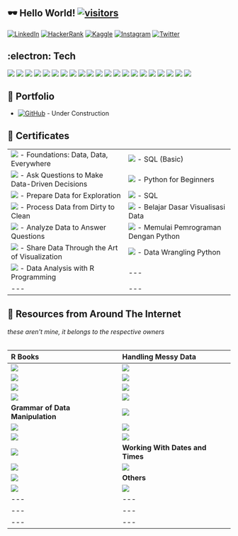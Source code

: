 ## :dark_sunglasses: Hello World! [![visitors](https://visitor-badge-reloaded.herokuapp.com/badge?page_id=wjudho.visitor-badge)](https://github.com/wjudho)


[![LinkedIn](https://img.shields.io/badge/-LinkedIn-0077B5?style=flat-square&logo=Linkedin&logoColor=white)](https://www.linkedin.com/in/wisjnu-judho-85988883/)
[![HackerRank](https://img.shields.io/badge/-HackerRank-1ba94c?style=flat-square&logo=HackerRank&logoColor=white)](https://www.hackerrank.com/wcodex88)
[![Kaggle](https://img.shields.io/badge/-Kaggle-20BEFF?style=flat-square&logo=Kaggle&logoColor=white)](https://www.kaggle.com/kacang)
[![Instagram](https://img.shields.io/badge/-Instagram-E1306C?style=flat-square&logo=Instagram&logoColor=white)](https://www.instagram.com/wijnu/)
[![Twitter](https://img.shields.io/badge/-Twitter-1DA1F2?style=flat-square&logo=Twitter&logoColor=white)](https://twitter.com/WijeNu)


## :electron: Tech
[![](https://img.shields.io/badge/-R-276DC3?style=flat-square&logo=R&logoColor=white)](https://github.com/topics/r)
[![](https://img.shields.io/badge/-RStudio-75AADB?style=flat-square&logo=RStudio&logoColor=white)](https://github.com/topics/r)
[![](https://img.shields.io/badge/-Notion-000000?style=flat-square&logo=Notion&logoColor=white)](https://www.notion.so/)
[![](https://img.shields.io/badge/-KhanAcademy-14BF96?style=flat-square&logo=KhanAcademy&logoColor=white)](https://www.khanacademy.org/)
[![](https://img.shields.io/badge/-Slack-4A154B?style=flat-square&logo=Slack&logoColor=white)](https://slack.com/)
[![](https://img.shields.io/badge/-Discord-5865F2?style=flat-square&logo=Discord&logoColor=white)](https://discord.com/)
[![](https://img.shields.io/badge/-GoogleCloud-4285F4?style=flat-square&logo=GoogleCloud&logoColor=white)](https://cloud.google.com/)
[![](https://img.shields.io/badge/-Markdown-000000?style=flat-square&logo=Markdown&logoColor=white)](https://www.markdownguide.org/)
[![](https://img.shields.io/badge/-VisualStudioCode-007ACC?style=flat-square&logo=VisualStudioCode&logoColor=white)](https://code.visualstudio.com/)
[![](https://img.shields.io/badge/-Python-14354C?style=flat-square&logo=Python&logoColor=white)](https://github.com/topics/python)
[![](https://img.shields.io/badge/-Jupyter-F37626?style=flat-square&logo=Jupyter&logoColor=white)](https://jupyter.org/)
[![](https://custom-icon-badges.herokuapp.com/badge/SQL-025E8C.svg?logo=database&logoColor=white)](https://www.w3schools.com/sql/sql_operators.asp)
[![](https://img.shields.io/badge/-RegularExpression-004088?style=flat-square)](https://regexr.com/)
[![](https://img.shields.io/badge/-HTML5-E34F26?style=flat-square&logo=HTML5&logoColor=white)](https://developer.mozilla.org/en-US/docs/Learn/Getting_started_with_the_web/HTML_basics)
[![](https://img.shields.io/badge/-Tableau-17bebb?style=flat-square&logo=Tableau&logoColor=white)](https://www.tableau.com/products/public)
[![](https://img.shields.io/badge/-Git-black?style=flat-square&logo=git)](https://desktop.github.com/)
[![](https://img.shields.io/badge/-GitHub-181717?style=flat-square&logo=github)](https://github.com/wjudho)
[![](https://img.shields.io/badge/-MySQL-black?style=flat-square&logo=mysql)](https://dev.mysql.com/downloads/installer/)
[![](https://img.shields.io/badge/-MicrosoftExcel-217346?style=flat-square&logo=MicrosoftExcel&logoColor=white)](https://www.microsoft.com/en-us/microsoft-365/excel)
[![](https://img.shields.io/badge/-Windows-0078D6?style=flat-square&logo=Windows&logoColor=white)](https://www.microsoft.com/en-us/windows)
[![](https://img.shields.io/badge/-PowerBI-F2C811?style=flat-square&logo=PowerBI&logoColor=white)](https://docs.microsoft.com/en-us/power-bi/fundamentals/desktop-latest-update-archive?tabs=powerbi-desktop#february-2022-update-21026830)

## :bookmark_tabs: Portfolio
- [![GitHub](https://img.shields.io/badge/-GitHub-181717?style=flat-square&logo=Github)](https://wjudho.github.io/) - Under Construction

## :bookmark_tabs: Certificates
|   	    |   	    |
|:-------	|:----------|
|[![](https://img.shields.io/badge/-Coursera-0056D2?style=flat-square&logo=Coursera&logoColor=white)](https://www.coursera.org/account/accomplishments/certificate/BZE8G8YGKJGW) - Foundations: Data, Data, Everywhere                                |[![](https://img.shields.io/badge/-HackerRank-1ba94c?style=flat-square&logo=HackerRank&logoColor=white)](https://www.hackerrank.com/certificates/6f722d2d8292) - SQL (Basic)        	   |
|[![](https://img.shields.io/badge/-Coursera-0056D2?style=flat-square&logo=Coursera&logoColor=white)](https://www.coursera.org/account/accomplishments/certificate/YZ437L9JTJ4S) - Ask Questions to Make Data-Driven Decisions                        |[![](https://img.shields.io/badge/-Sololearn-149EF2?style=flat-square&logo=Sololearn&logoColor=white)](https://www.sololearn.com/certificates/course/en/23685028/1157/landscape/png) - Python for Beginners                                               |
|[![](https://img.shields.io/badge/-Coursera-0056D2?style=flat-square&logo=Coursera&logoColor=white)](https://www.coursera.org/account/accomplishments/certificate/WKJCNMV3LWRA) - Prepare Data for Exploration                                       |[![](https://img.shields.io/badge/-Sololearn-149EF2?style=flat-square&logo=Sololearn&logoColor=white)](https://www.sololearn.com/certificates/course/en/23685028/1060/landscape/png) - SQL                                                                |
|[![](https://img.shields.io/badge/-Coursera-0056D2?style=flat-square&logo=Coursera&logoColor=white)](https://www.coursera.org/account/accomplishments/certificate/RTL8TD8VGUFL) - Process Data from Dirty to Clean                                   |[![](https://img.shields.io/badge/-Dicoding-071D49?style=flat-square)](https://www.dicoding.com/certificates/0LZ0111W0P65) - Belajar Dasar Visualisasi Data                     |
|[![](https://img.shields.io/badge/-Coursera-0056D2?style=flat-square&logo=Coursera&logoColor=white)](https://www.coursera.org/account/accomplishments/certificate/MLDREPV7ZDDC) - Analyze Data to Answer Questions                                   |[![](https://img.shields.io/badge/-Dicoding-071D49?style=flat-square)](https://www.dicoding.com/certificates/QLZ9KKQ0MZ5D) - Memulai Pemrograman Dengan Python                  |
|[![](https://img.shields.io/badge/-Coursera-0056D2?style=flat-square&logo=Coursera&logoColor=white)](https://www.coursera.org/account/accomplishments/certificate/UCWHMPT6XGGY) - Share Data Through the Art of Visualization                        |[![](https://img.shields.io/badge/-DQLAB-83B81A?style=flat-square)](https://academy.dqlab.id/Certificate_check_2/result/DQLABDTWP1AQRHGB) - Data Wrangling Python                          |
|[![](https://img.shields.io/badge/-Coursera-0056D2?style=flat-square&logo=Coursera&logoColor=white)](https://www.coursera.org/account/accomplishments/certificate/D4U6CQX2AYV7) - Data Analysis with R Programming                                   |---                                                                |
|---|---|

## :bookmark_tabs: Resources from Around The Internet 
###### these aren't mine, it belongs to the respective owners

|**R Books**|**Handling Messy Data**|
|:-------|:-------|
|[![](https://img.shields.io/badge/-R&nbsp;Cookbook:&nbsp;Proven&nbsp;Recipes&nbsp;for&nbsp;Data&nbsp;Analysis,&nbsp;Statistics,&nbsp;and&nbsp;Graphics-f9f2e6?style=flat-square)](https://rc2e.com/)                                                                  |[![](https://img.shields.io/badge/Tidyr:&nbsp;complete&nbsp;dropna&nbsp;expand&nbsp;crossing&nbsp;full_seq&nbsp;fill&nbsp;replace_na-5580cc?style=flat-square)](https://tidyr.tidyverse.org/reference/index.html#missing-values)                               |
|[![](https://img.shields.io/badge/-R&nbsp;for&nbsp;Data&nbsp;Science:&nbsp;Import,&nbsp;Tidy,&nbsp;Transform,&nbsp;Visualize,&nbsp;and&nbsp;Model&nbsp;Data-eb4255?style=flat-square)](https://r4ds.had.co.nz/index.html)                                         |[![](https://img.shields.io/badge/Tidyr:&nbsp;chop&nbsp;unchop&nbsp;pack&nbsp;unpack&nbsp;uncount&nbsp;-5580cc?style=flat-square)](https://tidyr.tidyverse.org/reference/index.html#character-vectors)                                            |
|[![](https://img.shields.io/badge/-R&nbsp;for&nbsp;Data&nbsp;Science:&nbsp;Solutions-eb4255?style=flat-square)](https://jrnold.github.io/r4ds-exercise-solutions/)                                |[![](https://img.shields.io/badge/Tidyr:&nbsp;extract&nbsp;separate&nbsp;unite-5580cc?style=flat-square)](https://tidyr.tidyverse.org/reference/index.html#character-vectors)                            |
|[![](https://img.shields.io/badge/-R&nbsp;Books&nbsp;Collection-976598?style=flat-square)](https://bookdown.org/)                                                                  |[![](https://img.shields.io/badge/Tidyr:&nbsp;Foundation&nbsp;Programming-005aff?style=flat-square)](https://tidyr.tidyverse.org/articles/programming.html?search-input=%21Species?q=all%20%20column%20except#undefined)                              |
|**Grammar of Data Manipulation**                                  |[![](https://img.shields.io/badge/-Tidyr:&nbsp;Pivot-005aff?style=flat-square)](https://tidyr.tidyverse.org/articles/pivot.html)                                                              |
|[![](https://img.shields.io/badge/-Dplyr:&nbsp;Grouped&nbsp;data-008080?style=flat-square)](https://dplyr.tidyverse.org/articles/grouping.html)                                            |[![](https://img.shields.io/badge/-Tidyr:&nbsp;Nest-005aff?style=flat-square)](https://tidyr.tidyverse.org/articles/nest.html)|
|[![](https://img.shields.io/badge/-Dplyr:&nbsp;join&nbsp;union&nbsp;intersect&nbsp;setdiff-008080?style=flat-square)](https://dplyr.tidyverse.org/articles/two-table.html)                       |[![](https://img.shields.io/badge/-Tidyr:&nbsp;Unnest-005aff?style=flat-square)](https://tidyr.tidyverse.org/articles/rectangle.html)                                                              |
|[![](https://img.shields.io/badge/-Dplyr:&nbsp;Programming&nbsp;with&nbsp;dplyr-008080?style=flat-square)](https://dplyr.tidyverse.org/articles/programming.html)                                     |**Working With Dates and Times**                                   |
|[![](https://img.shields.io/badge/-Dplyr:&nbsp;base&nbsp;R&nbsp;equivalent-008080?style=flat-square)](https://dplyr.tidyverse.org/articles/base.html)                                                |[![](https://img.shields.io/badge/-Lubridate:&nbsp;Working&nbsp;with&nbsp;lubridate-008080?style=flat-square)](https://lubridate.tidyverse.org/reference/index.html)                                |
|[![](https://img.shields.io/badge/-Dplyr:&nbsp;Column&#8209;wise&nbsp;operations-008080?style=flat-square)](https://dplyr.tidyverse.org/articles/colwise.html)                                         |**Others**                                                         |
|[![](https://img.shields.io/badge/-Dplyr:&nbsp;Column&#8209;wise&nbsp;operations-008080?style=flat-square)](https://dplyr.tidyverse.org/articles/rowwise.html)                                         |[![](https://img.shields.io/badge/-Power&nbsp;BI:&nbsp;Tutorial&nbsp;for&nbsp;Beginners&nbsp;&&nbsp;Excel&nbsp;Users-F2C811?style=flat-square)](https://www.youtube.com/playlist?list=PL7GQQXV5Z8ef2SjkDpLnvsz7TAQjlzlpO)                           |
|---|---|
---|---|
|---|---|



